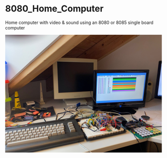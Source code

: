 # 8080_Home_Computer
Home computer with video &amp; sound using an 8080 or 8085 single board computer

![Photo of the entire setup](IMG_9049D.jpg)
